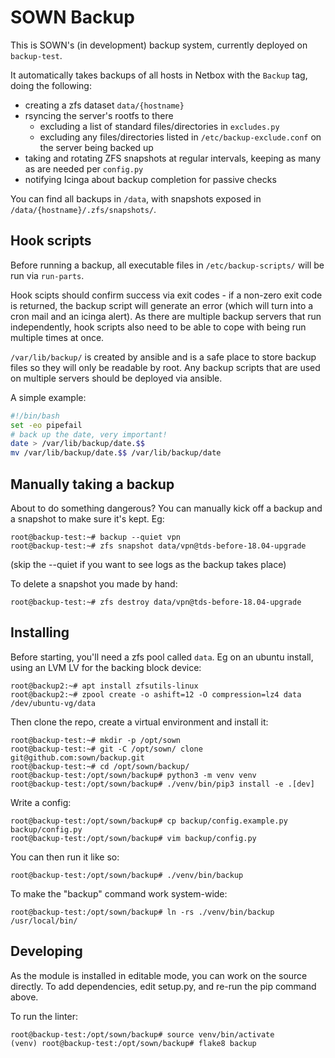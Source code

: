 # SOWN Backup

This is SOWN's (in development) backup system, currently deployed on `backup-test`.

It automatically takes backups of all hosts in Netbox with the `Backup` tag, doing the following:
- creating a zfs dataset `data/{hostname}`
- rsyncing the server's rootfs to there
  - excluding a list of standard files/directories in `excludes.py`
  - excluding any files/directories listed in `/etc/backup-exclude.conf` on the server being backed up
- taking and rotating ZFS snapshots at regular intervals, keeping as many as are needed per `config.py`
- notifying Icinga about backup completion for passive checks

You can find all backups in `/data`, with snapshots exposed in `/data/{hostname}/.zfs/snapshots/`.

## Hook scripts
Before running a backup, all executable files in `/etc/backup-scripts/` will be run via `run-parts`.

Hook scipts should confirm success via exit codes - if a non-zero exit code is returned, the backup script will generate an error (which will turn into a cron mail and an icinga alert). As there are multiple backup servers that run independently, hook scripts also need to be able to cope with being run multiple times at once.

`/var/lib/backup/` is created by ansible and is a safe place to store backup files so they will only be readable by root. Any backup scripts that are used on multiple servers should be deployed via ansible.

A simple example:
```bash
#!/bin/bash
set -eo pipefail
# back up the date, very important!
date > /var/lib/backup/date.$$
mv /var/lib/backup/date.$$ /var/lib/backup/date
```

## Manually taking a backup
About to do something dangerous? You can manually kick off a backup and a snapshot to make sure it's kept. Eg:
```console
root@backup-test:~# backup --quiet vpn
root@backup-test:~# zfs snapshot data/vpn@tds-before-18.04-upgrade
```
(skip the --quiet if you want to see logs as the backup takes place)

To delete a snapshot you made by hand:
```console
root@backup-test:~# zfs destroy data/vpn@tds-before-18.04-upgrade
```

## Installing
Before starting, you'll need a zfs pool called `data`. Eg on an ubuntu install, using an LVM LV for the backing block device:
```console
root@backup2:~# apt install zfsutils-linux
root@backup2:~# zpool create -o ashift=12 -O compression=lz4 data /dev/ubuntu-vg/data
```

Then clone the repo, create a virtual environment and install it:
```console
root@backup-test:~# mkdir -p /opt/sown
root@backup-test:~# git -C /opt/sown/ clone git@github.com:sown/backup.git
root@backup-test:~# cd /opt/sown/backup/
root@backup-test:/opt/sown/backup# python3 -m venv venv
root@backup-test:/opt/sown/backup# ./venv/bin/pip3 install -e .[dev]
```

Write a config:
```console
root@backup-test:/opt/sown/backup# cp backup/config.example.py backup/config.py
root@backup-test:/opt/sown/backup# vim backup/config.py 
```

You can then run it like so:
```console
root@backup-test:/opt/sown/backup# ./venv/bin/backup 
```

To make the "backup" command work system-wide:
```console
root@backup-test:/opt/sown/backup# ln -rs ./venv/bin/backup /usr/local/bin/
```

## Developing
As the module is installed in editable mode, you can work on the source directly. To add dependencies, edit setup.py, and re-run the pip command above.

To run the linter:
```console
root@backup-test:/opt/sown/backup# source venv/bin/activate
(venv) root@backup-test:/opt/sown/backup# flake8 backup
```
